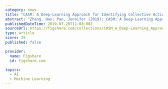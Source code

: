 ```yaml
---
category: news
title: "CASM: A Deep-Learning Approach for Identifying Collective Action Events with Text and Image Data from Social Media"
abstract: "Zhang, Han; Pan, Jennifer (2019): CASM: A Deep-Learning Approach for Identifying Collective Action Events with Text and Image Data from Social Media. SAGE Journals. Collection."
publishedDateTime: 2019-07-20T11:08:00Z
sourceUrl: https://figshare.com/collections/CASM_A_Deep-Learning_Approach_for_Identifying_Collective_Action_Events_with_Text_and_Image_Data_from_Social_Media/4583846
type: article
score: 29
published: false

provider:
  name: Figshare
  id: figshare.com

topics:
  - AI
  - Machine Learning
---
```

